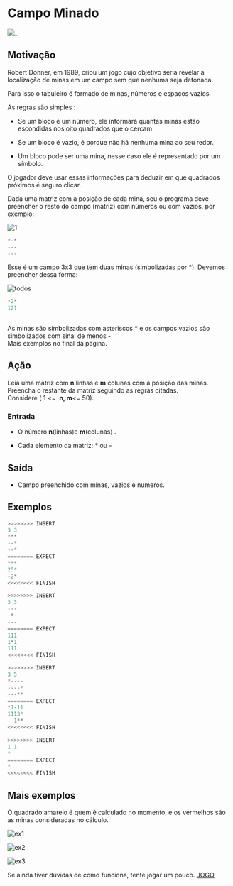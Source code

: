 # Campo Minado

![_](https://raw.githubusercontent.com/qxcodefup/arcade/master/base/minado/cover.jpg)

## Motivação

Robert Donner, em 1989, criou um jogo cujo objetivo seria revelar a localização de minas em um campo sem que nenhuma seja detonada.  

Para isso o tabuleiro é formado de minas, números e espaços vazios.

As regras são simples :

* Se um bloco é um número, ele informará quantas minas estão escondidas nos oito quadrados que o cercam.  

* Se um bloco é vazio, é porque não há nenhuma mina ao seu redor.
* Um bloco pode ser uma mina, nesse caso ele é representado por um símbolo.

O jogador deve usar essas informações para deduzir em que quadrados próximos é seguro clicar.  

Dada uma matriz com a posição de cada mina, seu o programa deve preencher o resto do campo (matriz) com números ou com vazios, por exemplo:

![1](https://raw.githubusercontent.com/qxcodefup/arcade/master/base/minado/q.jpg)

``` py
*-*
---
---
```

Esse é um campo 3x3 que tem duas minas (simbolizadas por \*). Devemos preencher dessa forma:

![todos](https://raw.githubusercontent.com/qxcodefup/arcade/master/base/minado/q2.png)  

``` py
*2*
121
---
```

As minas são simbolizadas com asteriscos \* e os campos vazios são simbolizados com sinal de menos -  
Mais exemplos no final da página.

## Ação

Leia uma matriz com **n** linhas e **m** colunas com a posição das minas. Preencha o restante da matriz seguindo as regras citadas.  
Considere ( 1 <=  **n, m**<= 50).

### Entrada

* O número **n**(linhas)e **m**(colunas) .  

* Cada elemento da matriz: \* ou -  

## Saída

* Campo preenchido com minas, vazios e números.

## Exemplos

``` py
>>>>>>>> INSERT
3 3
***
--*
--*
======== EXPECT
***
25*
-2*
<<<<<<<< FINISH
```

```py
>>>>>>>> INSERT
3 3
---
-*-
---
======== EXPECT
111
1*1
111
<<<<<<<< FINISH
```

```py
>>>>>>>> INSERT
3 5
*----
----*
---**
======== EXPECT
*1-11
1113*
--1**
<<<<<<<< FINISH
```

```py
>>>>>>>> INSERT
1 1
*
======== EXPECT
*
<<<<<<<< FINISH
```

## Mais exemplos

O quadrado amarelo é quem é calculado no momento, e os vermelhos são as minas consideradas no cálculo.

![ex1](https://raw.githubusercontent.com/qxcodefup/arcade/master/base/minado/q3.png)

![ex2](https://raw.githubusercontent.com/qxcodefup/arcade/master/base/minado/q4.png)

![ex3](https://raw.githubusercontent.com/qxcodefup/arcade/master/base/minado/q5.png)  

Se ainda tiver dúvidas de como funciona, tente jogar um pouco. [JOGO](https://minesweeper.online/pt/new-game)
